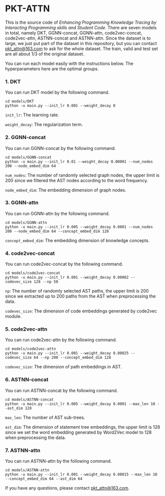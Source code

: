 # PKT-ATTN

This is the source code of *Enhancing Programming Knowledge Tracing by Interacting Programming skills and Student Code*. There are seven models in total, namely DKT, GGNN-concat, GGNN-attn, code2vec-concat, code2vec-attn, ASTNN-concat and ASTNN-attn. Since the dataset is to large, we just put part of the dataset in this repository, but you can contact pkt_attn@163.com to ask for the whole dataset. The train, valid and test set are all about 1/3 of the original dataset.

You can run each model easily with the instructions below. The hyperparameters here are the optimal groups.



### 1. DKT

You can run DKT model by the following command.

```
cd models/DKT
python -u main.py --init_lr 0.001 --weight_decay 0
```

`init_lr`: The learning rate.

`weight_decay`: The regularization term.



### 2. GGNN-concat

You can run GGNN-concat by the following command.

```
cd models/GGNN-concat
python -u main.py --init_lr 0.01 --weight_decay 0.00001 --num_nodes 200 --node_embed_dim 64
```

`num_nodes`: The number of randomly selected graph nodes, the upper limit is 200 since we filtered the AST nodes according to the word frequency.

`node_embed_dim`: The embedding dimension of graph nodes.



### 3. GGNN-attn

You can run GGNN-attn by the following command.

```
cd models/GGNN-attn
python -u main.py --init_lr 0.005 --weight_decay 0.0001 --num_nodes 200 --node_embed_dim 64 --concept_embed_dim 128
```

`concept_embed_dim`: The embedding dimension of knowledge concepts.



### 4. code2vec-concat

You can run code2vec-concat by the following command.

```
cd models/code2vec-concat
python -u main.py --init_lr 0.001 --weight_decay 0.00002 --codevec_size 128 --np 50
```

`np`: The number of randomly selected AST paths, the upper limit is 200 since we extracted up to 200 paths from the AST when preprocessing the data.

`codevec_size`: The dimension of code embeddings generated by code2vec module.



### 5. code2vec-attn

You can run code2vec-attn by the following command.

```
cd models/code2vec-attn
python -u main.py --init_lr 0.001 --weight_decay 0.00025 --codevec_size 64 --np 200 --concept_embed_dim 128
```

`codevec_size`: The dimension of path embeddings in AST.



### 6. ASTNN-concat

You can run ASTNN-concat by the following command.

```
cd models/ASTNN-concat
python -u main.py --init_lr 0.005 --weight_decay 0.0001 --max_len 10 --ast_dim 128
```

`max_len`: The number of AST sub-trees.

`ast_dim`: The dimension of statement tree embeddings, the upper limit is 128 since we set the word embedding generated by Word2Vec model to 128 when preprocessing the data.



### 7. ASTNN-attn

You can run ASTNN-attn by the following command.

```
cd models/ASTNN-attn
python -u main.py --init_lr 0.001 --weight_decay 0.00015 --max_len 10 --concept_embed_dim 64 --ast_dim 64
```



If you have any questions, please contact pkt_attn@163.com.
